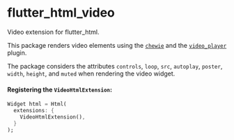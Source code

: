 # flutter_html_video

Video extension for flutter_html.

This package renders video elements using the [`chewie`](https://pub.dev/packages/chewie) and the [`video_player`](https://pub.dev/packages/video_player) plugin. 

The package considers the attributes `controls`, `loop`, `src`, `autoplay`, `poster`, `width`, `height`, and `muted` when rendering the video widget.

#### Registering the `VideoHtmlExtension`:

```dart
Widget html = Html(
  extensions: {
    VideoHtmlExtension(),
  }
);
```
